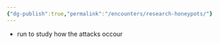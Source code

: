 ```yaml
---
{"dg-publish":true,"permalink":"/encounters/research-honeypots/"}
---
```


- run to study how the attacks occour